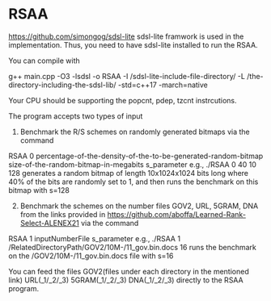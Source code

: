 # RSAA

https://github.com/simongog/sdsl-lite sdsl-lite framwork is used in the implementation. 
Thus, you need to have sdsl-lite installed to run the RSAA.

You can compile with 

g++ main.cpp -O3 -lsdsl -o RSAA -I /sdsl-lite-include-file-directory/ -L /the-directory-including-the-sdsl-lib/ -std=c++17 -march=native 

Your CPU should be supporting the popcnt, pdep, tzcnt instrcutions.

The program accepts two types of input 

1) Benchmark the R/S schemes on randomly generated bitmaps via the command 

RSAA 0 percentage-of-the-density-of-the-to-be-generated-random-bitmap size-of-the-random-bitmap-in-megabits s_parameter 
e.g., ./RSAA 0 40 10 128 generates a random bitmap of length 10x1024x1024 bits long where 40% of the bits are randomly set to 1, and then runs the benchmark on this bitmap with s=128

2) Benchmark the schemes on the number files GOV2, URL, 5GRAM, DNA from the links provided in https://github.com/aboffa/Learned-Rank-Select-ALENEX21 via the command

RSAA 1 inputNumberFile s_parameter
e.g., ./RSAA 1 /RelatedDirectoryPath/GOV2/10M-/11_gov.bin.docs 16 runs the benchmark on the /GOV2/10M-/11_gov.bin.docs file with s=16

You can feed the files GOV2(files under each directory in the mentioned link) URL(_1/_2/_3) 5GRAM(_1/_2/_3) DNA(_1/_2/_3)   directly to the RSAA program.

